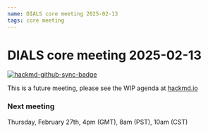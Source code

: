```yaml
---
name: DIALS core meeting 2025-02-13
tags: core meeting
---
```


# DIALS core meeting 2025-02-13

[![hackmd-github-sync-badge](https://hackmd.io/EsDdlBVqQr6EQssNHRGqSA/badge)](https://hackmd.io/EsDdlBVqQr6EQssNHRGqSA)

This is a future meeting, please see the WIP agenda at [hackmd.io](https://hackmd.io/EsDdlBVqQr6EQssNHRGqSA)


### Next meeting

Thursday, February 27th, 4pm (GMT), 8am (PST), 10am (CST)
